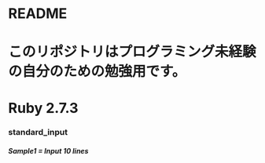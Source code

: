 # README

# このリポジトリはプログラミング未経験の自分のための勉強用です。

# Ruby 2.7.3

### standard_input

##### Sample1 = Input 10 lines